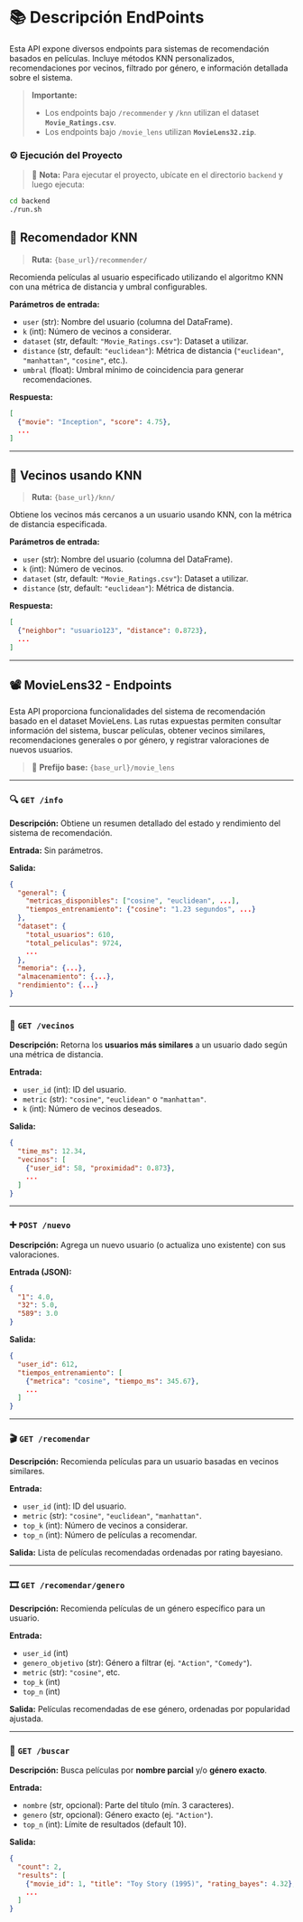 # 📚 Descripción EndPoints

Esta API expone diversos endpoints para sistemas de recomendación basados en películas. Incluye métodos KNN personalizados, recomendaciones por vecinos, filtrado por género, e información detallada sobre el sistema.

> **Importante:**
>
> - Los endpoints bajo `/recommender` y `/knn` utilizan el dataset **`Movie_Ratings.csv`**.
> - Los endpoints bajo `/movie_lens` utilizan **`MovieLens32.zip`**.

### ⚙️ Ejecución del Proyecto

> 📌 **Nota:** Para ejecutar el proyecto, ubícate en el directorio `backend` y luego ejecuta:

```bash
cd backend
./run.sh
```

## 🤖 Recomendador KNN

> **Ruta:** `{base_url}/recommender/`

Recomienda películas al usuario especificado utilizando el algoritmo KNN con una métrica de distancia y umbral configurables.

**Parámetros de entrada:**

- `user` (str): Nombre del usuario (columna del DataFrame).
- `k` (int): Número de vecinos a considerar.
- `dataset` (str, default: `"Movie_Ratings.csv"`): Dataset a utilizar.
- `distance` (str, default: `"euclidean"`): Métrica de distancia (`"euclidean"`, `"manhattan"`, `"cosine"`, etc.).
- `umbral` (float): Umbral mínimo de coincidencia para generar recomendaciones.

**Respuesta:**

```json
[
  {"movie": "Inception", "score": 4.75},
  ...
]
```

---

## 👥 Vecinos usando KNN

> **Ruta:** `{base_url}/knn/`

Obtiene los vecinos más cercanos a un usuario usando KNN, con la métrica de distancia especificada.

**Parámetros de entrada:**

- `user` (str): Nombre del usuario (columna del DataFrame).
- `k` (int): Número de vecinos.
- `dataset` (str, default: `"Movie_Ratings.csv"`): Dataset a utilizar.
- `distance` (str, default: `"euclidean"`): Métrica de distancia.

**Respuesta:**

```json
[
  {"neighbor": "usuario123", "distance": 0.8723},
  ...
]
```

---

## 📽️ MovieLens32 - Endpoints

Esta API proporciona funcionalidades del sistema de recomendación basado en el dataset MovieLens. Las rutas expuestas permiten consultar información del sistema, buscar películas, obtener vecinos similares, recomendaciones generales o por género, y registrar valoraciones de nuevos usuarios.

> 📌 **Prefijo base:** `{base_url}/movie_lens`

---

### 🔍 `GET /info`

**Descripción:**
Obtiene un resumen detallado del estado y rendimiento del sistema de recomendación.

**Entrada:**
Sin parámetros.

**Salida:**

```json
{
  "general": {
    "metricas_disponibles": ["cosine", "euclidean", ...],
    "tiempos_entrenamiento": {"cosine": "1.23 segundos", ...}
  },
  "dataset": {
    "total_usuarios": 610,
    "total_peliculas": 9724,
    ...
  },
  "memoria": {...},
  "almacenamiento": {...},
  "rendimiento": {...}
}
```

---

### 👥 `GET /vecinos`

**Descripción:**
Retorna los **usuarios más similares** a un usuario dado según una métrica de distancia.

**Entrada:**

- `user_id` (int): ID del usuario.
- `metric` (str): `"cosine"`, `"euclidean"` o `"manhattan"`.
- `k` (int): Número de vecinos deseados.

**Salida:**

```json
{
  "time_ms": 12.34,
  "vecinos": [
    {"user_id": 58, "proximidad": 0.873},
    ...
  ]
}
```

---

### ➕ `POST /nuevo`

**Descripción:**
Agrega un nuevo usuario (o actualiza uno existente) con sus valoraciones.

**Entrada (JSON):**

```json
{
  "1": 4.0,
  "32": 5.0,
  "589": 3.0
}
```

**Salida:**

```json
{
  "user_id": 612,
  "tiempos_entrenamiento": [
    {"metrica": "cosine", "tiempo_ms": 345.67},
    ...
  ]
}
```

---

### 🎬 `GET /recomendar`

**Descripción:**
Recomienda películas para un usuario basadas en vecinos similares.

**Entrada:**

- `user_id` (int): ID del usuario.
- `metric` (str): `"cosine"`, `"euclidean"`, `"manhattan"`.
- `top_k` (int): Número de vecinos a considerar.
- `top_n` (int): Número de películas a recomendar.

**Salida:**
Lista de películas recomendadas ordenadas por rating bayesiano.

---

### 🎞️ `GET /recomendar/genero`

**Descripción:**
Recomienda películas de un género específico para un usuario.

**Entrada:**

- `user_id` (int)
- `genero_objetivo` (str): Género a filtrar (ej. `"Action"`, `"Comedy"`).
- `metric` (str): `"cosine"`, etc.
- `top_k` (int)
- `top_n` (int)

**Salida:**
Películas recomendadas de ese género, ordenadas por popularidad ajustada.

---

### 🔎 `GET /buscar`

**Descripción:**
Busca películas por **nombre parcial** y/o **género exacto**.

**Entrada:**

- `nombre` (str, opcional): Parte del título (mín. 3 caracteres).
- `genero` (str, opcional): Género exacto (ej. `"Action"`).
- `top_n` (int): Límite de resultados (default 10).

**Salida:**

```json
{
  "count": 2,
  "results": [
    {"movie_id": 1, "title": "Toy Story (1995)", "rating_bayes": 4.32},
    ...
  ]
}
```
